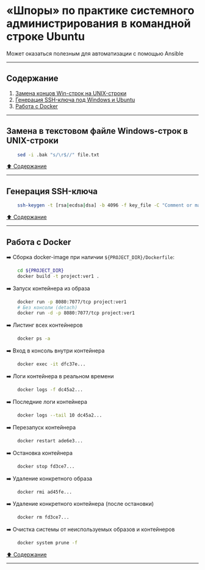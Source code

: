 # &laquo;Шпоры&raquo; по практике системного администрирования в командной строке Ubuntu #

Может оказаться полезным для автоматизации с помощью Ansible

----

## Содержание ##

1. [Замена концов Win-строк на UNIX-строки](#замена-в-текстовом-файле-windows-строк-в-unix-строки)    
2. [Генерация SSH-ключа под Windows и Ubuntu](#генерация-ssh-ключа)
3. [Работа с Docker](#работа-с-docker)    

----

## Замена в текстовом файле Windows-строк в UNIX-строки ##

```bash
    sed -i .bak "s/\r$//" file.txt
```

[:arrow_up: Содержание](#содержание)

----

## Генерация SSH-ключа ##

```bash
    ssh-keygen -t [rsa|ecdsa|dsa] -b 4096 -f key_file -C "Comment or mail"
```

[:arrow_up: Содержание](#содержание)

----

## Работа с Docker ##

:arrow_right: Сборка docker-image при наличии `${PROJECT_DIR}/Dockerfile`:
```bash
    cd ${PROJECT_DIR}
    docker build -t project:ver1 .
```

:arrow_right: Запуск контейнера из образа
```bash
    docker run -p 8080:7077/tcp project:ver1
    # Без консоли (detach)
    docker run -d -p 8080:7077/tcp project:ver1
```

:arrow_right: Листинг всех контейнеров
```bash
    docker ps -a
```

:arrow_right: Вход в консоль внутри контейнера
```bash
    docker exec -it dfc37e...
```

:arrow_right: Логи контейнера в реальном времени
```bash
    docker logs -f dc45a2...
```

:arrow_right: Последние логи контейнера
```bash
    docker logs --tail 10 dc45a2...
```

:arrow_right: Перезапуск контейнера
```bash
    docker restart ade6e3...
```

:arrow_right: Остановка контейнера
```bash
    docker stop fd3ce7...
```

:arrow_right: Удаление конкретного образа
```bash
    docker rmi ad45fe...
```

:arrow_right: Удаление конкретного контейнера (после остановки)
```bash
    docker rm fd3ce7...
```

:arrow_right: Очистка системы от неиспользуемых образов и контейнеров
```bash
    docker system prune -f
```

[:arrow_up: Содержание](#содержание)

----
